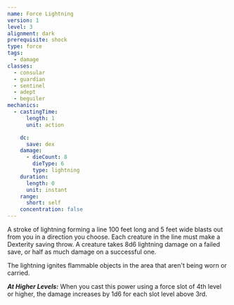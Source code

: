 ```yaml
---
name: Force Lightning
version: 1
level: 3
alignment: dark
prerequisite: shock
type: force
tags:
  - damage
classes:
  - consular
  - guardian
  - sentinel
  - adept
  - beguiler
mechanics:
  - castingTime:
      length: 1
      unit: action

    dc:
      save: dex
    damage:
      - dieCount: 8
        dieType: 6
        type: lightning
    duration:
      length: 0
      unit: instant
    range:
      short: self
    concentration: false
---
```

A stroke of lightning forming a line 100 feet long and 5 feet wide blasts out from you in a direction you choose. Each creature in the line must make a Dexterity saving throw. A creature takes 8d6 lightning damage on a failed save, or half as much damage on a successful one. 

The lightning ignites flammable objects in the area that aren't being worn or carried.

***__At Higher Levels__:*** When you cast this power using a force slot of 4th level or higher, the damage increases by 1d6 for each slot level above 3rd.
    